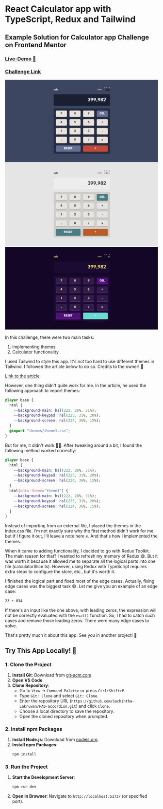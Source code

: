 # React Calculator app with TypeScript, Redux and Tailwind

## Example Solution for Calculator app Challenge on Frontend Mentor

### [Live-Demo 🚀](https://calc199.netlify.app/)

### [Challenge Link](https://www.frontendmentor.io/challenges/calculator-app-9lteq5N29)

![alt text](image.png)
![alt text](image-2.png)
![alt text](image-1.png)

In this challenge, there were two main tasks:

1. Implementing themes
2. Calculator functionality

I used Tailwind to style this app. It's not too hard to use different themes in Tailwind. I followed the article below to do so. Credits to the owner! 🥂

[Link to the article](https://dev.to/ultroneoustech/creating-multiple-themes-in-tailwind-css-and-nextjs-2e98)

However, one thing didn't quite work for me. In the article, he used the following approach to import themes:

```css
@layer base {
  html {
    --background-main: hsl(222, 26%, 31%);
    --background-keypad: hsl(223, 31%, 20%);
    --background-screen: hsl(224, 36%, 15%);
  }
  @import "themes/theme1.css";
}
```

But for me, it didn't work 🤷‍♂️. After tweaking around a bit, I found the following method worked correctly:

```css
@layer base {
  html {
    --background-main: hsl(222, 26%, 31%);
    --background-keypad: hsl(223, 31%, 20%);
    --background-screen: hsl(224, 36%, 15%);
  }
  html[data-theme="theme1"] {
    --background-main: hsl(222, 26%, 31%);
    --background-keypad: hsl(223, 31%, 20%);
    --background-screen: hsl(224, 36%, 15%);
  }
}
```

Instead of importing from an external file, I placed the themes in the index.css file. I'm not exactly sure why the first method didn't work for me, but if I figure it out, I'll leave a note here ✊. And that's how I implemented the themes.

When it came to adding functionality, I decided to go with Redux Toolkit. The main reason for that? I wanted to refresh my memory of Redux 😅. But it was worth it because it allowed me to separate all the logical parts into one file (calculatorSlice.ts). However, using Redux with TypeScript requires extra steps to configure the store, etc., but it's worth it.

I finished the logical part and fixed most of the edge cases. Actually, fixing edge cases was the biggest task 😅. Let me give you an example of an edge case:

```sh
23 + 034
```

If there's an input like the one above, with leading zeros, the expression will not be correctly evaluated with the `eval()` function. So, I had to catch such cases and remove those leading zeros. There were many edge cases to solve.

That's pretty much it about this app. See you in another project! 👋

## Try This App Locally! 👼

### 1. Clone the Project

1. **Install Git**: Download from [git-scm.com](https://git-scm.com/).
2. **Open VS Code**.
3. **Clone Repository**:
   - Go to `View` -> `Command Palette` or press `Ctrl+Shift+P`.
   - Type `Git: Clone` and select `Git: Clone`.
   - Enter the repository URL (`https://github.com/Sachintha-Lakruwan/FAQ-accordion.git`) and click `Clone`.
   - Choose a local directory to save the repository.
   - Open the cloned repository when prompted.

### 2. Install npm Packages

1. **Install Node.js**: Download from [nodejs.org](https://nodejs.org/).
2. **Install npm Packages**:
   ```sh
   npm install
   ```

### 3. Run the Project

1. **Start the Development Server**:
   ```sh
   npm run dev
   ```
2. **Open in Browser**: Navigate to `http://localhost:5173/` (or specified port).

